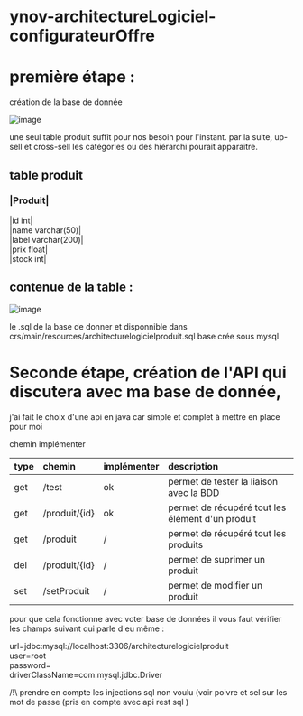 # ynov-architectureLogiciel-configurateurOffre


première étape :
==

création de la base de donnée

![image](https://user-images.githubusercontent.com/77006808/144563248-0c13a55d-9224-4540-95b8-3bec92976f3f.png)

une seul table produit suffit pour nos besoin pour l'instant. par la suite, up-sell et cross-sell les catégories ou des hiérarchi pourait apparaitre.

table produit
-


### |Produit|

|id                int|  
|name      varchar(50)|  
|label    varchar(200)|  
|prix            float|  
|stock             int|  

contenue de la table :
-

![image](https://user-images.githubusercontent.com/77006808/144564669-55de234d-a01a-4064-9f74-cb1d30e040da.png)

le .sql de la base de donner et disponnible dans crs/main/resources/architecturelogicielproduit.sql
base crée sous mysql

Seconde étape, création de l'API qui discutera avec ma base de donnée, 
==

j'ai fait le choix d'une api en java car simple et complet à mettre en place pour moi

chemin implémenter

| type | chemin        | implémenter | description                                       |  
|:---  | :------------ | :---------- | :------------------------------------------------ |
|get   | /test         | ok          | permet de tester la liaison avec la BDD           |
|get   | /produit/{id} | ok          | permet de récupéré tout les élément d'un produit  |
|get   | /produit      | /           | permet de récupéré tout les produits              |
|del   | /produit/{id} | /           | permet de suprimer un produit                     |
|set   | /setProduit   | /           | permet de modifier un produit                     |


pour que cela fonctionne avec voter base de données il vous faut vérifier les champs suivant qui parle d'eu même :

url=jdbc:mysql://localhost:3306/architecturelogicielproduit  
user=root  
password=  
driverClassName=com.mysql.jdbc.Driver  

/!\ prendre en compte les injections sql non voulu (voir poivre et sel sur les mot de passe (pris en compte avec api rest sql )



